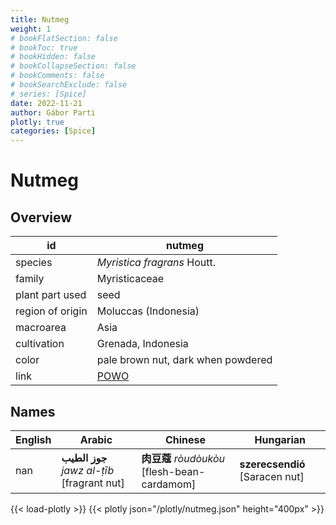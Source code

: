 ```yaml
---
title: Nutmeg
weight: 1
# bookFlatSection: false
# bookToc: true
# bookHidden: false
# bookCollapseSection: false
# bookComments: false
# bookSearchExclude: false
# series: [Spice]
date: 2022-11-21
author: Gábor Parti
plotly: true
categories: [Spice]
---
```


# Nutmeg

## Overview

|       id       |                       nutmeg                      |
|----------------|---------------------------------------------------|
|     species    |            *Myristica fragrans* Houtt.            |
|     family     |                   Myristicaceae                   |
| plant part used|                        seed                       |
|region of origin|                Moluccas (Indonesia)               |
|    macroarea   |                        Asia                       |
|   cultivation  |                 Grenada, Indonesia                |
|      color     |         pale brown nut, dark when powdered        |
|      link      |[POWO](https://powo.science.kew.org/taxon/586076-1)|

## Names

|English|                  Arabic                  |                 Chinese                 |           Hungarian          |
|-------|------------------------------------------|-----------------------------------------|------------------------------|
|  nan  |**جوز الطيب** *jawz al-ṭīb* [fragrant nut]|**肉豆蔻** *ròudòukòu* [flesh-bean-cardamom]|**szerecsendió** [Saracen nut]|

{{< load-plotly >}}
{{< plotly json="/plotly/nutmeg.json" height="400px" >}}
